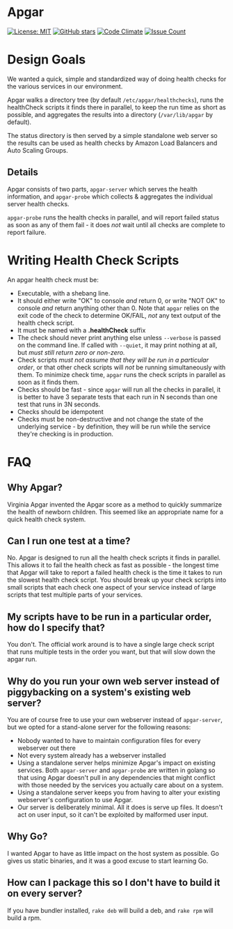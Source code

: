 # Apgar

[![License: MIT](https://img.shields.io/badge/License-MIT-brightgreen.svg)](https://opensource.org/licenses/MIT)
[![GitHub stars](https://img.shields.io/github/stars/unixorn/apgar.svg)](https://github.com/unixorn/apgar/stargazers)
[![Code Climate](https://codeclimate.com/github/unixorn/apgar/badges/gpa.svg)](https://codeclimate.com/github/unixorn/apgar)
[![Issue Count](https://codeclimate.com/github/unixorn/apgar/badges/issue_count.svg)](https://codeclimate.com/github/unixorn/apgar)

# Design Goals

We wanted a quick, simple and standardized way of doing health checks for the various services in our environment.

Apgar walks a directory tree (by default `/etc/apgar/healthchecks`), runs the healthCheck scripts it finds there in parallel, to keep the run time as short as possible, and aggregates the results into a directory (`/var/lib/apgar` by default).

The status directory is then served by a simple standalone web server so the results can be used as health checks by Amazon Load Balancers and Auto Scaling Groups.

## Details

Apgar consists of two parts, `apgar-server` which serves the health information, and `apgar-probe` which collects & aggregates the individual server health checks.

`apgar-probe` runs the health checks in parallel, and will report failed status as soon as any of them fail - it does _not_ wait until all checks are complete to report failure.

# Writing Health Check Scripts

An apgar health check must be:

* Executable, with a shebang line.
* It should either write "OK" to console _and_ return 0, or write "NOT OK" to console _and_ return anything other than 0. Note that `apgar` relies on the exit code of the check to determine OK/FAIL, _not_ any text output of the health check script.
* It must be named with a **.healthCheck** suffix
* The check should never print anything else unless `--verbose` is passed on the command line. If called with `--quiet`, it may print nothing at all, but _must still return zero or non-zero._
* Check scripts _must not assume that they will be run in a particular order_, or that other check scripts will *not* be running simultaneously with them. To minimize check time, `apgar` runs the check scripts in parallel as soon as it finds them.
* Checks should be fast - since `apgar` will run all the checks in parallel, it is better to have 3 separate tests that each run in N seconds than one test that runs in 3N seconds.
* Checks should be idempotent
* Checks must be non-destructive and not change the state of the underlying service - by definition, they will be run while the service they're checking is in production.

# FAQ

## Why Apgar?

Virginia Apgar invented the Apgar score as a method to quickly summarize the health of newborn children. This seemed like an appropriate name for a quick health check system.

## Can I run one test at a time?

No. Apgar is designed to run all the health check scripts it finds in parallel. This allows it to fail the health check as fast as possible - the longest time that Apgar will take to report a failed health check is the time it takes to run the slowest health check script. You should break up your check scripts into small scripts that each check one aspect of your service instead of large scripts that test multiple parts of your services.

## My scripts have to be run in a particular order, how do I specify that?

You don't. The official work around is to have a single large check script that runs multiple tests in the order you want, but that will slow down the apgar run.

## Why do you run your own web server instead of piggybacking on a system's existing web server?

You are of course free to use your own webserver instead of `apgar-server`, but we opted for a stand-alone server for the following reasons:

* Nobody wanted to have to maintain configuration files for every webserver out there
* Not every system already has a webserver installed
* Using a standalone server helps minimize Apgar's impact on existing services. Both `apgar-server` and `apgar-probe` are written in golang so that using Apgar doesn't pull in any dependencies that might conflict with those needed by the services you actually care about on a system.
* Using a standalone server keeps you from having to alter your existing webserver's configuration to use Apgar.
* Our server is deliberately minimal. All it does is serve up files. It doesn't act on user input, so it can't be exploited by malformed user input.

## Why Go?

I wanted Apgar to have as little impact on the host system as possible. Go gives us static binaries, and it was a good excuse to start learning Go.

## How can I package this so I don't have to build it on every server?

If you have bundler installed, `rake deb` will build a deb, and `rake rpm` will build a rpm.
